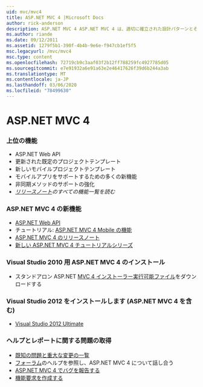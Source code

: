 ```yaml
---
uid: mvc/mvc4
title: ASP.NET MVC 4 |Microsoft Docs
author: rick-anderson
description: ASP.NET MVC 4 ASP.NET MVC 4 は、適切に確立された設計パターンとその機能を使用して、スケーラブルで標準ベースの web アプリケーションを構築するためのフレームワークです。
ms.author: riande
ms.date: 09/12/2011
ms.assetid: 1279f5b1-390f-4b4b-9e6e-f947cb1ef5f5
msc.legacyurl: /mvc/mvc4
msc.type: content
ms.openlocfilehash: 72719cb9c3aaf03f2b12ff788259fc4927785d05
ms.sourcegitcommit: e7e91932a6e91a63e2e46417626f39d6b244a3ab
ms.translationtype: MT
ms.contentlocale: ja-JP
ms.lasthandoff: 03/06/2020
ms.locfileid: "78499630"
---
```

# <a name="aspnet-mvc-4"></a>ASP.NET MVC 4

### <a name="top-features"></a>上位の機能

- ASP.NET Web API
- 更新された既定のプロジェクトテンプレート
- 新しいモバイルプロジェクトテンプレート
- モバイルアプリをサポートするための多くの新機能
- 非同期メソッドのサポートの強化
- *[リリースノート](../whitepapers/mvc4-release-notes.md)のすべての機能一覧を読む*

### <a name="whats-new-in-aspnet-mvc-4"></a>ASP.NET MVC 4 の新機能

- [ASP.NET Web API](../web-api/index.md)
- チュートリアル: [ASP.NET MVC 4 Mobile の機能](overview/older-versions/aspnet-mvc-4-mobile-features.md)
- [ASP.NET MVC 4 のリリースノート](../whitepapers/mvc4-release-notes.md)
- [新しい ASP.NET MVC 4 チュートリアルシリーズ](overview/older-versions/getting-started-with-aspnet-mvc4/intro-to-aspnet-mvc-4.md)

### <a name="install-aspnet-mvc-4-for-visual-studio-2010"></a>Visual Studio 2010 用 ASP.NET MVC 4 のインストール

- スタンドアロン ASP.NET [MVC 4 インストーラー実行可能ファイル](https://www.microsoft.com/download/details.aspx?id=30683)をダウンロードする

### <a name="install-visual-studio-2012-includes-aspnet-mvc-4"></a>Visual Studio 2012 をインストールします (ASP.NET MVC 4 を含む)

- [Visual Studio 2012 Ultimate](https://go.microsoft.com/fwlink/?linkid=247148)

### <a name="getting-help-and-reporting-issues"></a>ヘルプとレポートに関する問題の取得

- [既知の問題と重大な変更の一覧](../whitepapers/mvc4-release-notes.md#_Toc303253815)
- [フォーラム](https://forums.asp.net/1146.aspx)のヘルプを参照し、ASP.NET MVC 4 について話し合う
- [ASP.NET MVC 4 でバグを報告する](https://github.com/aspnet/AspNetWebStack/issues)
- [機能要求を作成する](http://aspnet.uservoice.com/forums/41201-asp-net-mvc)
